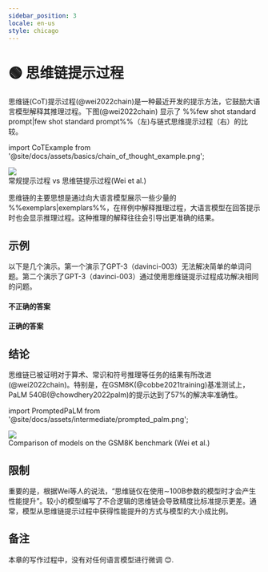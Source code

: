 ```yaml
---
sidebar_position: 3
locale: en-us
style: chicago
---
```


# 🟢 思维链提示过程

思维链(CoT)提示过程(@wei2022chain)是一种最近开发的提示方法，它鼓励大语言模型解释其推理过程。下图(@wei2022chain) 显示了 %%few shot standard prompt|few shot standard prompt%%（左)与链式思维提示过程（右）的比较。

import CoTExample from '@site/docs/assets/basics/chain_of_thought_example.png';

<div style={{textAlign: 'center'}}>
  <img src={CoTExample} style={{width: "750px"}} />
</div>

<div style={{textAlign: 'center'}}>
常规提示过程 vs 思维链提示过程(Wei et al.)
</div>

思维链的主要思想是通过向大语言模型展示一些少量的 %%exemplars|exemplars%%，在样例中解释推理过程，大语言模型在回答提示时也会显示推理过程。这种推理的解释往往会引导出更准确的结果。

## 示例

以下是几个演示。第一个演示了GPT-3（davinci-003）无法解决简单的单词问题。第二个演示了GPT-3（davinci-003）通过使用思维链提示过程成功解决相同的问题。

#### 不正确的答案

<div trydyno-embed="" openai-model="text-davinci-003" initial-prompt="哪种方法是更快的上班方式？\n选项1：乘坐1000分钟的公共汽车，然后半小时的火车，最后10分钟的自行车骑行。\n选项2：乘坐800分钟的公共汽车，然后1小时的火车，最后30分钟的自行车骑行。" initial-response="选项1是更快的上班方式。" max-tokens="256" box-rows="7" model-temp="0" top-p="0"></div>

#### 正确的答案

<div trydyno-embed="" openai-model="text-davinci-003" initial-prompt="哪种方法是更快的回家方式？\n选项1：乘坐10分钟的公共汽车，然后40分钟的公共汽车，最后10分钟的火车。\n选项2：乘坐90分钟的火车，然后骑行45分钟，最后10分钟的公共汽车。\n选项1需要60分钟，即10+40+10 = 60分钟。\n选项2需要145分钟，即90+45+10=145分钟。\n由于选项1需要60分钟，选项2需要145分钟，因此选项1更快。\n\n哪种方法是更快的上班方式？\n选项1：乘坐1000分钟的公共汽车，然后半小时的火车，最后10分钟的自行车骑行。\n选项2：乘坐800分钟的公共汽车，然后1小时的火车，最后30分钟的自行车骑行。" initial-response="选项1需要1000+30+10 = 1040分钟。
选项2需要800+60+30 = 890分钟。由于选项2需要890分钟，选项1需要1040分钟，因此选项2更快。" max-tokens="256" box-rows="18" model-temp="0" top-p="0"></div>

## 结论

思维链已被证明对于算术、常识和符号推理等任务的结果有所改进(@wei2022chain)。特别是，在GSM8K(@cobbe2021training)基准测试上，PaLM 540B(@chowdhery2022palm)的提示达到了57%的解决率准确性。

import PromptedPaLM from '@site/docs/assets/intermediate/prompted_palm.png';

<div style={{textAlign: 'center'}}>
  <img src={PromptedPaLM} style={{width: "300px"}} />
</div>

<div style={{textAlign: 'center'}}>
Comparison of models on the GSM8K benchmark (Wei et al.)
</div>

## 限制

重要的是，根据Wei等人的说法，“思维链仅在使用∼100B参数的模型时才会产生性能提升”。较小的模型编写了不合逻辑的思维链会导致精度比标准提示更差。通常，模型从思维链提示过程中获得性能提升的方式与模型的大小成比例。


## 备注

本章的写作过程中，没有对任何语言模型进行微调 😊.